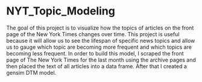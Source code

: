 # NYT_Topic_Modeling

The goal of this project is to visualize how the topics of articles on the front page of the New York Times changes over time. This project is useful because it will allow us to see the lifespan of specific news topics and allow us to gauge which topic are becoming more frequent and which topics are becoming less frequent. In order to build this model, I scraped the front page of The New York Times for the last month using the archive pages and then placed the text of all articles into a data frame. After that I created a gensim DTM model.
